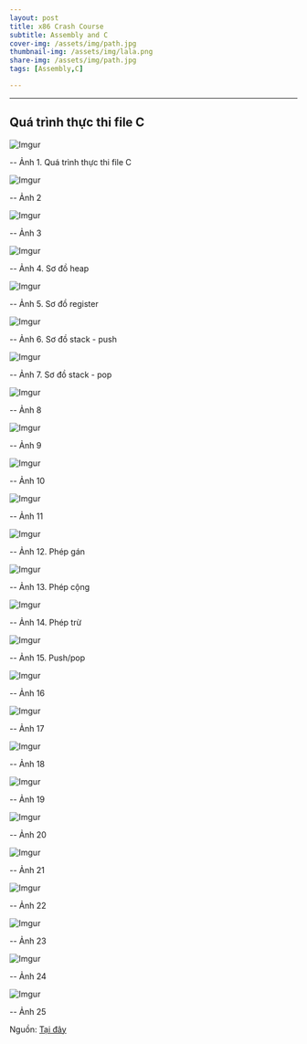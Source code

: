 ```yaml
---
layout: post
title: x86 Crash Course
subtitle: Assembly and C
cover-img: /assets/img/path.jpg
thumbnail-img: /assets/img/lala.png
share-img: /assets/img/path.jpg
tags: [Assembly,C]

---
```



<style TYPE="text/css">
code.has-jax {font: inherit; font-size: 100%; background: inherit; border: inherit;}
</style>
<script type="text/x-mathjax-config">
MathJax.Hub.Config({
    tex2jax: {
        inlineMath: [['$','$'], ['\\(','\\)']],
        skipTags: ['script', 'noscript', 'style', 'textarea', 'pre'] // removed 'code' entry
    }
});
MathJax.Hub.Queue(function() {
    var all = MathJax.Hub.getAllJax(), i;
    for(i = 0; i < all.length; i += 1) {
        all[i].SourceElement().parentNode.className += ' has-jax';
    }
});
</script>
<script type="text/javascript" src="https://cdnjs.cloudflare.com/ajax/libs/mathjax/2.7.4/MathJax.js?config=TeX-AMS_HTML-full"></script>

----------------
## Quá trình thực thi file C

![Imgur](https://i.imgur.com/M5DW3Z1.png)

-- Ảnh 1. Quá trình thực thi file C

![Imgur](https://i.imgur.com/g3XPbKQ.png)

-- Ảnh 2

![Imgur](https://i.imgur.com/ApBt074.png)

-- Ảnh 3

![Imgur](https://i.imgur.com/Mjlt1uU.png)

-- Ảnh 4. Sơ đồ heap

![Imgur](https://i.imgur.com/3IeaCPU.png)

-- Ảnh 5. Sơ đồ register 

![Imgur](https://i.imgur.com/LHCNL01.png)

-- Ảnh 6. Sơ đồ stack - push

![Imgur](https://i.imgur.com/b1lTA1V.png)

-- Ảnh 7. Sơ đồ stack - pop

![Imgur](https://i.imgur.com/ZnzBdaL.png)

-- Ảnh 8

![Imgur](https://i.imgur.com/nHL932X.png)

-- Ảnh 9

![Imgur](https://i.imgur.com/emc702o.png)

-- Ảnh 10

![Imgur](https://i.imgur.com/AVaLja6.png)

-- Ảnh 11

![Imgur](https://i.imgur.com/jo0MfpZ.png)

-- Ảnh 12. Phép gán

![Imgur](https://i.imgur.com/j2s7LXh.png)

-- Ảnh 13. Phép cộng

![Imgur](https://i.imgur.com/BAwGCbZ.png)

-- Ảnh 14. Phép trừ

![Imgur](https://i.imgur.com/FMeVs3T.png)

-- Ảnh 15. Push/pop

![Imgur](https://i.imgur.com/E9YPRWh.png)

-- Ảnh 16

![Imgur](https://i.imgur.com/xpVsMa3.png)

-- Ảnh 17

![Imgur](https://i.imgur.com/rCOf7rs.png)

-- Ảnh 18

![Imgur](https://i.imgur.com/iMbSVbr.png)

-- Ảnh 19

![Imgur](https://i.imgur.com/DDgHYs1.png)

-- Ảnh 20

![Imgur](https://i.imgur.com/Pt4Sif6.png)

-- Ảnh 21

![Imgur](https://i.imgur.com/LMznspQ.png)

-- Ảnh 22

![Imgur](https://i.imgur.com/CeS222P.png)

-- Ảnh 23

![Imgur](https://i.imgur.com/r73s09f.png)

-- Ảnh 24

![Imgur](https://i.imgur.com/V6vAmBb.png)

-- Ảnh 25 

Nguồn: [Tại đây](https://www.youtube.com/watch?v=75gBFiFtAb8)